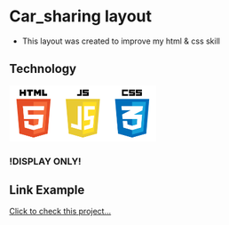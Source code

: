 # Car_sharing layout

* This layout was created to improve my html & css skill

## Technology
<img src="images/jsTech.png" height="100">

### !DISPLAY ONLY!

## Link Example

[Click to check this project...](https://kenseikun.github.io/Car_sharing/)
